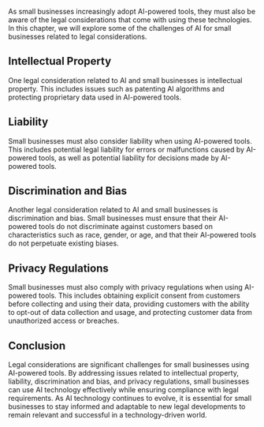 
As small businesses increasingly adopt AI-powered tools, they must also be aware of the legal considerations that come with using these technologies. In this chapter, we will explore some of the challenges of AI for small businesses related to legal considerations.

Intellectual Property
---------------------

One legal consideration related to AI and small businesses is intellectual property. This includes issues such as patenting AI algorithms and protecting proprietary data used in AI-powered tools.

Liability
---------

Small businesses must also consider liability when using AI-powered tools. This includes potential legal liability for errors or malfunctions caused by AI-powered tools, as well as potential liability for decisions made by AI-powered tools.

Discrimination and Bias
-----------------------

Another legal consideration related to AI and small businesses is discrimination and bias. Small businesses must ensure that their AI-powered tools do not discriminate against customers based on characteristics such as race, gender, or age, and that their AI-powered tools do not perpetuate existing biases.

Privacy Regulations
-------------------

Small businesses must also comply with privacy regulations when using AI-powered tools. This includes obtaining explicit consent from customers before collecting and using their data, providing customers with the ability to opt-out of data collection and usage, and protecting customer data from unauthorized access or breaches.

Conclusion
----------

Legal considerations are significant challenges for small businesses using AI-powered tools. By addressing issues related to intellectual property, liability, discrimination and bias, and privacy regulations, small businesses can use AI technology effectively while ensuring compliance with legal requirements. As AI technology continues to evolve, it is essential for small businesses to stay informed and adaptable to new legal developments to remain relevant and successful in a technology-driven world.
